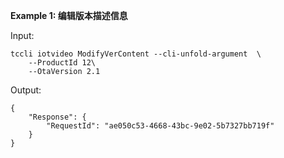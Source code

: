 **Example 1: 编辑版本描述信息**



Input: 

```
tccli iotvideo ModifyVerContent --cli-unfold-argument  \
    --ProductId 12\
    --OtaVersion 2.1
```

Output: 
```
{
    "Response": {
        "RequestId": "ae050c53-4668-43bc-9e02-5b7327bb719f"
    }
}
```

